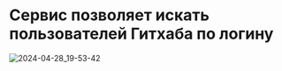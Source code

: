 # Сервис позволяет искать пользователей Гитхаба по логину
![2024-04-28_19-53-42](https://github.com/rviprofile/GitHub-Search-Users/assets/140547294/f156f7b6-4b15-4bcd-8a62-eef6e8b0230e)
